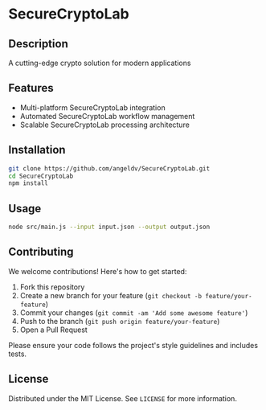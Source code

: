 # SecureCryptoLab

## Description

A cutting-edge crypto solution for modern applications

## Features

- Multi-platform SecureCryptoLab integration
- Automated SecureCryptoLab workflow management
- Scalable SecureCryptoLab processing architecture
## Installation

```bash
git clone https://github.com/angeldv/SecureCryptoLab.git
cd SecureCryptoLab
npm install
```

## Usage

```bash
node src/main.js --input input.json --output output.json
```

## Contributing

We welcome contributions! Here's how to get started:

1. Fork this repository
2. Create a new branch for your feature (`git checkout -b feature/your-feature`)
3. Commit your changes (`git commit -am 'Add some awesome feature'`)
4. Push to the branch (`git push origin feature/your-feature`)
5. Open a Pull Request

Please ensure your code follows the project's style guidelines and includes tests.

## License

Distributed under the MIT License. See `LICENSE` for more information.
